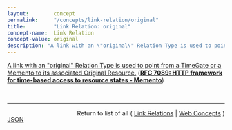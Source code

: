 ```yaml
---
layout:        concept
permalink:     "/concepts/link-relation/original"
title:         "Link Relation: original"
concept-name:  Link Relation
concept-value: original
description: "A link with an \"original\" Relation Type is used to point from a TimeGate or a Memento to its associated Original Resource."
---
```


[A link with an "original" Relation Type is used to point from a TimeGate or a Memento to its associated Original Resource.](https://datatracker.ietf.org/doc/html/rfc7089#section-2.2.1 "Read documentation for Link Relation &#34;original&#34;") (**[RFC 7089: HTTP framework for time-based access to resource states - Memento](/specs/IETF/RFC/7089 "The HTTP-based Memento framework bridges the present and past Web. It facilitates obtaining representations of prior states of a given resource by introducing datetime negotiation and TimeMaps. Datetime negotiation is a variation on content negotiation that leverages the given resource's URI and a user agent's preferred datetime. TimeMaps are lists that enumerate URIs of resources that encapsulate prior states of the given resource. The framework also facilitates recognizing a resource that encapsulates a frozen prior state of another resource.")**)

<br/>
<hr/>

<p style="float : left"><a href="./original.json" title="JSON representing this particular Web Concept value">JSON</a></p>
<p style="text-align: right">Return to list of all ( <a href="../link-relation/">Link Relations</a> | <a href="../">Web Concepts</a> )</p>
